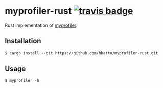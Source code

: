 # myprofiler-rust [![travis badge](https://travis-ci.org/hhatto/myprofiler-rust.svg?branch=master)](https://travis-ci.org/hhatto/myprofiler-rust)

Rust implementation of [myprofiler](https://github.com/KLab/myprofiler).

## Installation

```
$ cargo install --git https://github.com/hhatto/myprofiler-rust.git
```

## Usage

```
$ myprofiler -h
```

